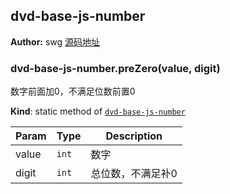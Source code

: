 <a name="module_dvd-base-js-number"></a>

## dvd-base-js-number
**Author:** swg [源码地址](http://gitlab.rd.vyohui.com/FE-Base/dvd-base-js-number.git)  
<a name="module_dvd-base-js-number.preZero"></a>

### dvd-base-js-number.preZero(value, digit)
数字前面加0，不满足位数前置0

**Kind**: static method of <code>[dvd-base-js-number](#module_dvd-base-js-number)</code>  

| Param | Type | Description |
| --- | --- | --- |
| value | <code>int</code> | 数字 |
| digit | <code>int</code> | 总位数，不满足补0 |

